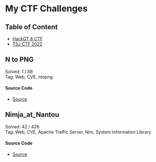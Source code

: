 # My CTF Challenges

## **Table of Content**

* [HackGT 8 CTF](#N_to_PNG)
* [TSJ CTF 2022](#Nimja_at_Nantou)

## **N to PNG**
Solved: 1 / 88<br>
Tag: Web, CVE, ntopng

#### Source Code
* [Source](hackgt8-ctf/N_to_PNG/)

## **Nimja_at_Nantou**
Solved: 42 / 428<br>
Tag: Web, CVE, Apache Traffic Server, Nim, System Information Library

#### Source Code
* [Source](tsj-ctf-2022/Nimja_at_Nantou/)
